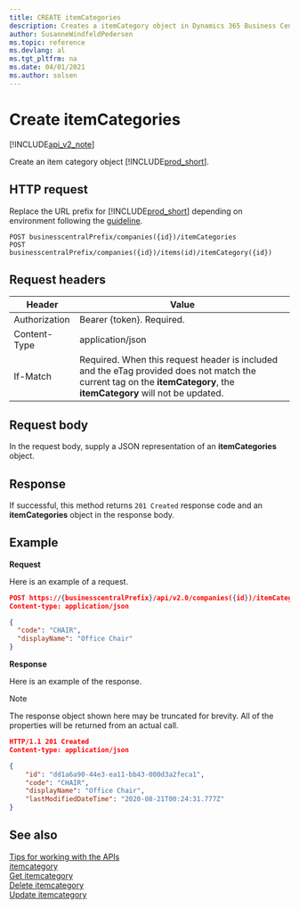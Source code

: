 ```yaml
---
title: CREATE itemCategories  
description: Creates a itemCategory object in Dynamics 365 Business Central.
author: SusanneWindfeldPedersen
ms.topic: reference
ms.devlang: al
ms.tgt_pltfrm: na
ms.date: 04/01/2021
ms.author: solsen
---
```


# Create itemCategories

[!INCLUDE[api_v2_note](../../../includes/api_v2_note.md)]

Create an item category object [!INCLUDE[prod_short](../../../includes/prod_short.md)].

## HTTP request
Replace the URL prefix for [!INCLUDE[prod_short](../../../includes/prod_short.md)] depending on environment following the [guideline](../../v2.0/endpoints-apis-for-dynamics.md).
```
POST businesscentralPrefix/companies({id})/itemCategories
POST businesscentralPrefix/companies({id})/items(id)/itemCategory({id})
```

## Request headers


|Header|Value|
|------|-----|
|Authorization  |Bearer {token}. Required. |
|Content-Type  |application/json|
|If-Match      |Required. When this request header is included and the eTag provided does not match the current tag on the **itemCategory**, the **itemCategory** will not be updated. |

## Request body
In the request body, supply a JSON representation of an **itemCategories** object.

## Response
If successful, this method returns ```201 Created``` response code and an **itemCategories** object in the response body.

## Example

**Request**

Here is an example of a request.

```json
POST https://{businesscentralPrefix}/api/v2.0/companies({id})/itemCategories
Content-type: application/json

{
  "code": "CHAIR",
  "displayName": "Office Chair"
}
```

**Response**

Here is an example of the response. 

> [!NOTE]  
>   The response object shown here may be truncated for brevity. All of the properties will be returned from an actual call.

```json
HTTP/1.1 201 Created
Content-type: application/json

{
    "id": "dd1a6a90-44e3-ea11-bb43-000d3a2feca1",
    "code": "CHAIR",
    "displayName": "Office Chair",
    "lastModifiedDateTime": "2020-08-21T00:24:31.777Z"
}
```

## See also
[Tips for working with the APIs](../../../developer/devenv-connect-apps-tips.md)    
[itemcategory](../resources/dynamics_itemcategory.md)    
[Get itemcategory](dynamics_itemcategory_Get.md)    
[Delete itemcategory](dynamics_itemcategory_Delete.md)    
[Update itemcategory](dynamics_itemcategory_Update.md)    
